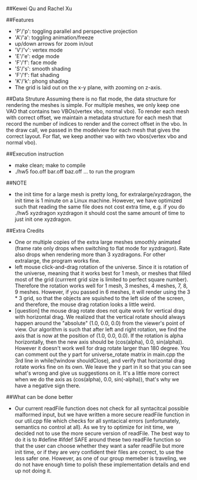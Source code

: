##Kewei Qu and Rachel Xu

##Features
  - 'P'/'p': toggling parallel and perspective projection
  - 'A'/'a': toggling animation/freeze
  - up/down arrows for zoom in/out
  - 'V'/'v': vertex mode
  - 'E'/'e': edge mode
  - 'F'/'f': face mode
  - 'S'/'s': smooth shading
  - 'F'/'f': flat shading
  - 'K'/'k': phong shading
  - The grid is laid out on the x-y plane, with zooming on z-axis. 

##Data Struture
Assuming there is no flat mode, the data structure for rendering the meshes is simple. For multiple meshes, we only keep one VAO that contains two VBOs(vertex vbo, normal vbo). To render each mesh with correct offset, we maintain a metadata structure for each mesh that record the number of indices to render and the correct offset in the vbo. In the draw call, we passed in the modelview for each mesh that gives the correct layout.
For flat, we keep another vao with two vbos(vertex vbo and normal vbo).

##Execution instruction
  - make clean; make to compile
  - ./hw5 foo.off bar.off baz.off ... to run the program
  
##NOTE
  - the init time for a large mesh is pretty long, for extralarge/xyzdragon, the init time is 1 minute on a Linux machine. However, we have optimized such that reading the same file does not cost extra time, e.g. if you do ./hw5 xyzdragon xyzdragon it should cost the same amount of time to just init one xyzdragon.

##Extra Credits
  - One or multiple copies of the extra large meshes smoothly animated (frame rate
    only drops when switching to flat mode for xyzdragon). Rate also drops when rendering more than 3 xyzdragons. For other extralarge, the program works fine. 
  - left mouse click-and-drag rotation of the universe. Since it is rotation of the universe, meaning that it works best for 1 mesh, or meshes that filled most of the grid (currrent grid size is limited to perfect square number). Therefore the rotation works well for 1 mesh, 3 meshes, 4 meshes, 7, 8, 9 meshes. However, if you passed in 6 meshes, it will render using the 3 * 3 grid, so that the objects are squished to the left side of the screen, and therefore, the mouse drag rotation looks a little weird.
  - [question] the mouse drag rotate does not quite work for vertical drag with horizontal drag. We realized that the vertical rotate should always happen around the "absolute" (1.0, 0.0, 0.0) from the viewer's point of view. Our algorithm is such that after left and right rotation, we find the axis that is now at the position of (1.0, 0.0, 0.0). If the rotation is alpha horizontally, then the new axis should be (cos(alpha), 0.0, sin(alpha)). However it doesn't work well for drag rotate larger than 180 degree. You can comment out the y part for universe_rotate matrix in main.cpp the 3rd line in while(!window shouldClose), and verify that horizontal drag rotate works fine on its own. We leave the y part in it so that you can see what's wrong and give us suggestions on it. It's a little more correct when we do the axis as (cos(alpha), 0.0, sin(-alpha)), that's why we have a negative sign there.

##What can be done better
  - Our current readFile function does not check for all syntacitcal possible malformed
    input, but we have written a more secure readFile function in our util.cpp file which checks for all syntacical errors (unfortunately, semantics no control at all). As we try to optimize for init time, we decided not to use the more secure version of readFile. The best way to do it is to #define #ifdef SAFE around these two readFile function so that the user can choose whether they want a safer readFile but more init time, or if they are very confident their files are correct, to use the less safer one. However, as one of our group memeber is traveling, we do not have enough time to polish these implementation details and end up not doing it. 
    
